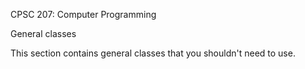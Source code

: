 CPSC 207: Computer Programming

General classes

This section contains general classes that you shouldn't need to use.